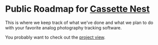 # Public Roadmap for [Cassette Nest](https://cassettenest.com)

This is where we keep track of what we've done and what we plan to do with your favorite analog photography tracking software.

You probably want to check out the [project view](https://github.com/orgs/piepworks/projects/3/views/1).
